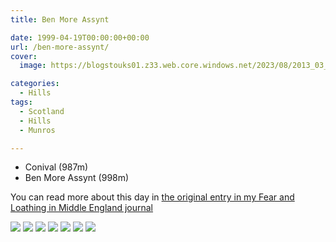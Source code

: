 ```yaml
---
title: Ben More Assynt

date: 1999-04-19T00:00:00+00:00
url: /ben-more-assynt/
cover: 
  image: https://blogstouks01.z33.web.core.windows.net/2023/08/2013_03_04_22_25_41.jpg

categories:
  - Hills
tags:
  - Scotland
  - Hills
  - Munros

---
```

- Conival (987m)
- Ben More Assynt (998m)

You can read more about this day in [the original entry in my Fear and Loathing in Middle England journal](https://falime.iannelson.uk/docs/journal/1999-04/19990420/)

![](https://blogstouks01.z33.web.core.windows.net/2023/08/2013_03_04_22_25_39.jpg)
![](https://blogstouks01.z33.web.core.windows.net/2023/08/2013_03_04_22_25_27.jpg)
![](https://blogstouks01.z33.web.core.windows.net/2023/08/2013_03_04_22_25_30.jpg)
![](https://blogstouks01.z33.web.core.windows.net/2023/08/2013_03_04_22_25_32.jpg)
![](https://blogstouks01.z33.web.core.windows.net/2023/08/2013_03_04_22_25_35.jpg)
![](https://blogstouks01.z33.web.core.windows.net/2023/08/2013_03_04_22_25_37.jpg)
![](https://blogstouks01.z33.web.core.windows.net/2023/08/2013_03_04_22_25_41.jpg)